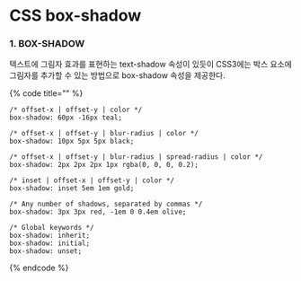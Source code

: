 # CSS box-shadow

### 1. BOX-SHADOW

텍스트에 그림자 효과를 표현하는 text-shadow 속성이 있듯이 CSS3에는 박스 요소에 그림자를 추가할 수 있는 방법으로 box-shadow 속성을 제공한다.

{% code title="" %}
```text
/* offset-x | offset-y | color */
box-shadow: 60px -16px teal;

/* offset-x | offset-y | blur-radius | color */
box-shadow: 10px 5px 5px black;

/* offset-x | offset-y | blur-radius | spread-radius | color */
box-shadow: 2px 2px 2px 1px rgba(0, 0, 0, 0.2);

/* inset | offset-x | offset-y | color */
box-shadow: inset 5em 1em gold;

/* Any number of shadows, separated by commas */
box-shadow: 3px 3px red, -1em 0 0.4em olive;

/* Global keywords */
box-shadow: inherit;
box-shadow: initial;
box-shadow: unset;
```
{% endcode %}



